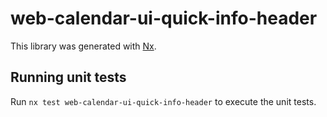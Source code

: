 # web-calendar-ui-quick-info-header

This library was generated with [Nx](https://nx.dev).

## Running unit tests

Run `nx test web-calendar-ui-quick-info-header` to execute the unit tests.
